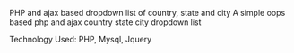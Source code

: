 PHP and ajax based dropdown list of country, state and city
A simple oops based php and ajax country state city dropdown list

Technology Used: PHP, Mysql, Jquery

